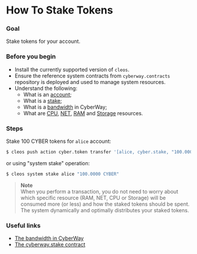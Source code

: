 # How To Stake Tokens

### Goal
Stake tokens for your account.

### Before you begin
  * Install the currently supported version of `cleos`.
  * Ensure the reference system contracts from `cyberway.contracts` repository is deployed and used to manage system resources.
  * Understand the following:
    * What is an [account](https://docs.cyberway.io/users/glossary#account);
    * What is a  [stake](https://docs.cyberway.io/users/glossary#stake);
    * What is a [bandwidth](https://docs.cyberway.io/users/glossary#bandwidth) in CyberWay;
    * What are [CPU](https://docs.cyberway.io/users/glossary#cpu), [NET](https://docs.cyberway.io/users/glossary#net), [RAM](https://docs.cyberway.io/users/glossary#ram) and [Storage](https://docs.cyberway.io/users/glossary#storage) resources.

### Steps

Stake 100 CYBER tokens for `alice` account:
```sh
$ cleos push action cyber.token transfer '[alice, cyber.stake, "100.0000 CYBER"]' -p alice@active
```

or using "system stake" operation:
```sh
$ cleos system stake alice "100.0000 CYBER"
```

> **Note**  
> When you perform a transaction, you do not need to worry about which specific resource (RAM, NET, CPU or Storage) will be consumed more (or less) and how the staked tokens should be spent. The system dynamically and optimally distributes your staked tokens.

### Useful links
  * [The bandwidth in CyberWay](https://docs.cyberway.io/users/bandwidth_implementation#bandwidth-sharing)
  * [The cyberway.stake contract](https://docs.cyberway.io/devportal/system_contracts/cyber.stake_contract)
